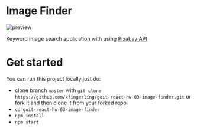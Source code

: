 # Image Finder
![preview](https://i.ibb.co/d6cTFGj/Screenshot-6.png)

Keyword image search application with using [Pixabay API](https://pixabay.com/api/docs/)

# Get started
You can run this project locally just do:

* clone branch `master` with `git clone https://github.com/xfingerling/goit-react-hw-03-image-finder.git` or fork it and then clone it from your forked repo
* `cd goit-react-hw-03-image-finder`
* `npm install`
* `npm start`
